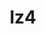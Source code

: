 ---
title: "lz4"
layout: cache
categories: [package, v0.19]
meta: {"versions": ["1.9.4"], "compilers": ["gcc@=11.1.0", "gcc@=7.3.1", "gcc@=7.5.0", "oneapi@=2022.1.0"], "oss": ["amzn2", "ubuntu18.04", "ubuntu20.04"], "platforms": ["linux"], "targets": ["aarch64", "neoverse_n1", "x86_64", "x86_64_v3"], "stacks": ["aws-ahug", "aws-ahug-aarch64", "aws-isc", "aws-isc-aarch64", "build_systems", "data-vis-sdk", "e4s", "e4s-oneapi", "radiuss", "tutorial"], "num_specs": 6, "num_specs_by_stack": {"aws-isc-aarch64": 2, "aws-ahug-aarch64": 2, "aws-isc": 1, "aws-ahug": 1, "radiuss": 1, "data-vis-sdk": 1, "build_systems": 1, "tutorial": 1, "e4s": 1, "e4s-oneapi": 1}}
spec_details: [{"hash": "5wiqp7v7nplmkl33kxvzboerpetihidx", "compiler": "gcc@=7.3.1", "versions": ["1.9.4"], "os": "amzn2", "platform": "linux", "target": "aarch64", "variants": ["build_system=makefile", "libs=shared,static"], "stacks": ["aws-isc-aarch64", "aws-ahug-aarch64"], "size": "-", "tarball": "https://binaries.spack.io/releases/v0.19/build_cache/linux-amzn2-aarch64/gcc-7.3.1/lz4-1.9.4/linux-amzn2-aarch64-gcc-7.3.1-lz4-1.9.4-5wiqp7v7nplmkl33kxvzboerpetihidx.spack"}, {"hash": "j732ksedcthbvzzkur2mzjks3tr4hnf3", "compiler": "gcc@=7.3.1", "versions": ["1.9.4"], "os": "amzn2", "platform": "linux", "target": "neoverse_n1", "variants": ["build_system=makefile", "libs=shared,static"], "stacks": ["aws-isc-aarch64", "aws-ahug-aarch64"], "size": "-", "tarball": "https://binaries.spack.io/releases/v0.19/build_cache/linux-amzn2-neoverse_n1/gcc-7.3.1/lz4-1.9.4/linux-amzn2-neoverse_n1-gcc-7.3.1-lz4-1.9.4-j732ksedcthbvzzkur2mzjks3tr4hnf3.spack"}, {"hash": "yx5z4ljdzkphysrjil6gitbdylukj4tv", "compiler": "gcc@=7.3.1", "versions": ["1.9.4"], "os": "amzn2", "platform": "linux", "target": "x86_64_v3", "variants": ["build_system=makefile", "libs=shared,static"], "stacks": ["aws-isc", "aws-ahug"], "size": "-", "tarball": "https://binaries.spack.io/releases/v0.19/build_cache/linux-amzn2-x86_64_v3/gcc-7.3.1/lz4-1.9.4/linux-amzn2-x86_64_v3-gcc-7.3.1-lz4-1.9.4-yx5z4ljdzkphysrjil6gitbdylukj4tv.spack"}, {"hash": "grcwjnc4w2nzd3zc6dep44a4n5czwv6p", "compiler": "gcc@=7.5.0", "versions": ["1.9.4"], "os": "ubuntu18.04", "platform": "linux", "target": "x86_64", "variants": ["build_system=makefile", "libs=shared,static"], "stacks": ["radiuss", "data-vis-sdk", "build_systems", "tutorial"], "size": "-", "tarball": "https://binaries.spack.io/releases/v0.19/build_cache/linux-ubuntu18.04-x86_64/gcc-7.5.0/lz4-1.9.4/linux-ubuntu18.04-x86_64-gcc-7.5.0-lz4-1.9.4-grcwjnc4w2nzd3zc6dep44a4n5czwv6p.spack"}, {"hash": "sa527svavzethpyywziuop3iu4g2neux", "compiler": "gcc@=11.1.0", "versions": ["1.9.4"], "os": "ubuntu20.04", "platform": "linux", "target": "x86_64", "variants": ["build_system=makefile", "libs=shared,static"], "stacks": ["e4s"], "size": "-", "tarball": "https://binaries.spack.io/releases/v0.19/build_cache/linux-ubuntu20.04-x86_64/gcc-11.1.0/lz4-1.9.4/linux-ubuntu20.04-x86_64-gcc-11.1.0-lz4-1.9.4-sa527svavzethpyywziuop3iu4g2neux.spack"}, {"hash": "ecmkmrnroq6ugjat223rbyn5obb3cphx", "compiler": "oneapi@=2022.1.0", "versions": ["1.9.4"], "os": "ubuntu20.04", "platform": "linux", "target": "x86_64", "variants": ["build_system=makefile", "libs=shared,static"], "stacks": ["e4s-oneapi"], "size": "-", "tarball": "https://binaries.spack.io/releases/v0.19/build_cache/linux-ubuntu20.04-x86_64/oneapi-2022.1.0/lz4-1.9.4/linux-ubuntu20.04-x86_64-oneapi-2022.1.0-lz4-1.9.4-ecmkmrnroq6ugjat223rbyn5obb3cphx.spack"}]
---